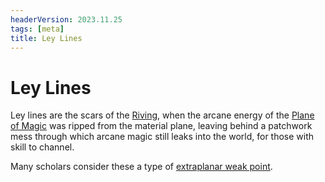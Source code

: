 ```yaml
---
headerVersion: 2023.11.25
tags: [meta]
title: Ley Lines
---
```

# Ley Lines

Ley lines are the scars of the [Riving](<../../events/ancient/riving.md>), when the arcane energy of the [Plane of Magic](<./plane-of-magic.md>) was ripped from the material plane, leaving behind a patchwork mess through which arcane magic still leaks into the world, for those with skill to channel. 

Many scholars consider these a type of [extraplanar weak point](<./extraplanar-weak-point.md>). 

